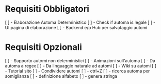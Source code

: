 # Requisiti Obbligatori
[ ] - Elaborazione Automa Deterministico
[ ] - Check if automa is legale
[ ] - UI pagina di elaborazione
[ ] - Backend e/o Hub per salvataggio automi

# Requisiti Opzionali
[ ] - Supporto automi non deterministici
[ ] - Animazioni sull'automa
[ ] - Da automa a regex
[ ] - Da linguaggio naturale ad automi
[ ] - Wiki su automi
[ ] - Tutorial sito
[ ] - Condividere automi
[ ] - ctrl+Z
[ ] - ricerca automa per somiglianza
[ ] - definizione alfabeto
[ ] - genera stringa
